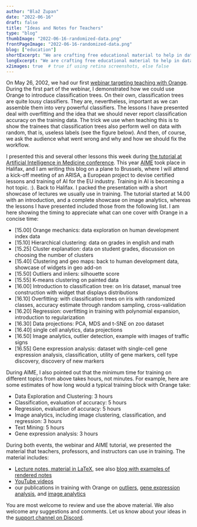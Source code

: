 ```yaml
---
author: "Blaž Zupan"
date: "2022-06-16"
draft: false
title: "Ideas and Notes for Teachers"
type: "blog"
thumbImage: "2022-06-16-randomized-data.png"
frontPageImage: "2022-06-16-randomized-data.png"
blog: ["education"]
shortExcerpt: "We are crafting free educational material to help in data science training."
longExcerpt: "We are crafting free educational material to help in data science training."
x2images: true  # true if using retina screenshots, else false
---
```


On May 26, 2002, we had our first [webinar targeting teaching with Orange](https://orangedatamining.com/blog/2022/2022-04-26-edu-webinar/). During the first part of the webinar, I demonstrated how we could use Orange to introduce classification trees. On their own, classification trees are quite lousy classifiers. They are, nevertheless, important as we can assemble them into very powerful classifiers. The lessons I have presented deal with overfitting and the idea that we should never report classification accuracy on the training data. The trick we use when teaching this is to show the trainees that classification trees also perform well on data with random, that is, useless labels (see the figure below). And then, of course, we ask the audience what went wrong and why and how we should fix the workflow. 

<WindowScreenshot src="2022-05-26-ouverfitting-trees.png" />

I presented this and several other lessons this week during [the tutorial at Artificial Intelligence in Medicine conference](https://orangedatamining.com/blog/2022/2022-04-26-amia-tutorial/). This year [AIME](http://aime22.aimedicine.info) took place in Halifax, and I am writing this blog on a plane to Brussels, where I will attend a kick-off meeting of an ARISA, a European project to devise certified lessons and training of AI for the EU industry. Training in AI is becoming a hot topic. :). Back to Halifax. I packed the presentation with a short showcase of lectures we usually use in training. The tutorial started at 14.00 with an introduction, and a complete showcase on image analytics, whereas the lessons I have presented included those from the following list. I am here showing the timing to appreciate what can one cover with Orange in a concise time:

* [15.00] Orange mechanics: data exploration on human development index data
* [15.10] Hierarchical clustering: data on grades in english and math
* [15.25] Cluster explanation: data on student grades, discussion on choosing the number of clusters
* [15.40] Clustering and geo maps: back to human development data, showcase of widgets in geo add-on
* [15.50] Outliers and inliers: silhouette score
* [15.55] K-means clustering on painted data
* [16.00] Introduction to classification tree: on Iris dataset, manual tree construction with widget that displays distributions
* [16.10] Overfitting: with classification trees on iris with randomized classes, accuracy estimate through random sampling, cross-validation
* [16.20] Regression: overfitting in training with polynomial expansion, introduction to regularization
* [16.30] Data projections: PCA, MDS and t-SNE on zoo dataset
* [16.40] single cell analytics, data projections
* [16.50] Image analytics, outlier detection, example with images of traffic signs
* [16.55] Gene expression analysis: dataset with single-cell gene expression analysis, classification, utility of gene markers, cell type discovery, discovery of new markers

During AIME, I also pointed out that the minimum time for training on different topics from above takes hours, not minutes. For example, here are some estimates of how long would a typical training block with Orange take:

* Data Exploration and Clustering: 3 hours
* Classification, evaluation of accuracy: 5 hours
* Regression, evaluation of accuracy: 5 hours
* Image analytics, including image clustering, classification, and regression: 3 hours
* Text Mining: 5 hours
* Gene expression analysis: 3 hours

During both events, the webinar and AIME tutorial, we presented the material that teachers, professors, and instructors can use in training. The material includes:

* [Lecture notes, material in LaTeX](https://github.com/biolab/orange-lecture-notes), see also [blog with examples of rendered notes]()
* [YouTube videos](http://youtube.com/orangedatamining)
* our publications in training with Orange on [outliers](https://journals.plos.org/ploscompbiol/article/authors?id=10.1371/journal.pcbi.1008671), [gene expression analysis](https://academic.oup.com/bioinformatics/article/35/14/i4/5529249), and [image analytics](https://www.nature.com/articles/s41467-019-12397-x)

You are most welcome to review and use the above material. We also welcome any suggestions and comments. Let us know about your ideas in the [support channel on Discord](https://discord.gg/FWrfeXV).